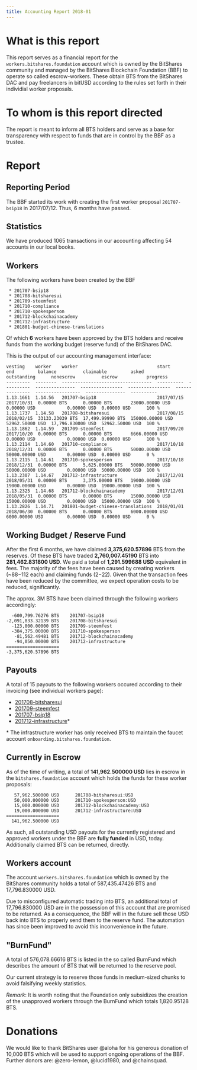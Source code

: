 ```yaml
---
title: Accounting Report 2018-01
---
```


# What is this report

This report serves as a financial report for the
`workers.bitshares.foundation` account which is owned by the BitShares
community and managed by the BitShares Blockchain Foundation (BBF) to
operate so called escrow-workers. These obtain BTS from the BitShares
DAC and pay freelancers in bitUSD according to the rules set forth in
their individial worker proposals.

# To whom is this report directed

The report is meant to inform all BTS holders and serve as a base for
transparency with respect to funds that are in control by the BBF as
a trustee.

# Report

## Reporting Period

The BBF started its work with creating the first worker proposal
`201707-bsip18` in 2017/07/12. Thus, 6 months have
passed.

## Statistics

We have produced 1065 transactions in our accounting affecting 54
accounts in our local books.

## Workers

The following workers have been created by the BBF

```
 * 201707-bsip18
 * 201708-bitsharesui
 * 201709-steemfest
 * 201710-compliance
 * 201710-spokesperson
 * 201712-blockchainacademy
 * 201712-infrastructure
 * 201801-budget-chinese-translations
```

Of which **6** workers have been approved by the BTS holders and receive
funds from the working budget (reserve fund) of the BitShares DAC.

This is the output of our accounting management interface:
```
vesting    worker    worker                              start       end         balance          claimable         asked             outstanding      nonescrow          escrow           progress
---------  --------  ----------------------------------  ----------  ----------  ---------------  ----------------  ----------------  ---------------  -----------------  ---------------  ----------
1.13.1661  1.14.56   201707-bsip18                       2017/07/15  2017/10/31  0.00000 BTS      0.00000 BTS       23000.00000 USD   0.00000 USD            0.00000 USD  0.00000 USD      100 %
1.13.1737  1.14.58   201708-bitsharesui                  2017/08/15  2018/02/15  33133.23039 BTS  17,499.99990 BTS  150000.00000 USD  52962.50000 USD  17,796.830000 USD  52962.50000 USD  100 %
1.13.1862  1.14.59   201709-steemfest                    2017/09/20  2017/10/20  0.00000 BTS      0.00000 BTS       6666.00000 USD    0.00000 USD            0.00000 USD  0.00000 USD      100 %
1.13.2114  1.14.60   201710-compliance                   2017/10/18  2018/12/31  0.00000 BTS      0.00000 BTS       50000.00000 USD   50000.00000 USD        0.00000 USD  0.00000 USD      0 %
1.13.2115  1.14.61   201710-spokesperson                 2017/10/18  2018/12/31  0.00000 BTS      5,625.00000 BTS   50000.00000 USD   50000.00000 USD        0.00000 USD  50000.00000 USD  100 %
1.13.2307  1.14.67   201712-infrastructure               2017/12/01  2018/05/31  0.00000 BTS      3,375.00000 BTS   19000.00000 USD   19000.00000 USD        0.00000 USD  19000.00000 USD  100 %
1.13.2325  1.14.68   201712-blockchainacademy            2017/12/01  2018/05/31  0.00000 BTS      0.00000 BTS       15000.00000 USD   15000.00000 USD        0.00000 USD  15000.00000 USD  100 %
1.13.2826  1.14.71   201801-budget-chinese-translations  2018/01/01  2018/06/30  0.00000 BTS      0.00000 BTS       6000.00000 USD    6000.00000 USD         0.00000 USD  0.00000 USD      0 %
```

## Working Budget / Reserve Fund

After the first 6 months, we have claimed **3,375,620.57896** BTS from
the reserves. Of these BTS have traded **2,760,007.45190** BTS into
**281,462.831800 USD**. We paid a total of **1,291.599688 USD**
equivalent in fees. The majority of the fees have been caused by
creating workers (~$88-$112 each) and claiming funds ($2-$22). Given
that the transaction fees have been reduced by the committee, we expect
operation costs to be reduced, significantly.

The approx. 3M BTS have been claimed through the following workers
accordingly:

```
  -600,799.76276 BTS    201707-bsip18
-2,091,833.32139 BTS    201708-bitsharesui
  -123,000.00000 BTS    201709-steemfest
  -384,375.00000 BTS    201710-spokesperson
   -81,562.49481 BTS    201712-blockchainacademy
   -94,050.00000 BTS    201712-infrastructure
====================
-3,375,620.57896 BTS
```

## Payouts

A total of 15 payouts to the following workers occured according to
their invoicing (see individual workers page):

 * [201708-bitsharesui](/worker/escrow/2017-08-bill-butler)
 * [201709-steemfest](/worker/escrow/2017-09-steemfest)
 * [201707-bsip18](/worker/escrow/2017-07-peter-conrad)
 * [201712-infrastructure](/worker/budget/2017-12-infrastructure)*

\* The infrastructure worker has only received BTS to maintain the
faucet account `onboarding.bitshares.foundation`.

## Currently in Escrow

As of the time of writing, a total of **141,962.500000 USD** lies in
escrow in the `bitshares.foundation` account which holds the funds for
these worker proposals:

```
   57,962.500000 USD      201708-bitsharesui:USD
   50,000.000000 USD      201710-spokesperson:USD
   15,000.000000 USD      201712-blockchainacademy:USD
   19,000.000000 USD      201712-infrastructure:USD
====================
  141,962.500000 USD
```

As such, all outstanding USD payouts for the currently registered and
approved workers under the BBF are **fully funded** in USD, today.
Additionally claimed BTS can be returned, directly.

## Workers account

The account `workers.bitshares.foundation` which is owned by the
BitShares community holds a total of 587,435.47426 BTS and 17,796.830000
USD.

Due to misconfigured automatic trading into BTS, an additional total of 
17,796.830000 USD are in the possession of this account that are
promised to be returned. As a consequence, the BBF will in the future
sell those USD back into BTS to properly send them to the reserve fund.
The automation has since been improved to avoid this inconvenience in
the future.

## "BurnFund"

A total of 576,078.66616 BTS is listed in the so called BurnFund which
describes the amount of BTS that will be returned to the reserve pool.

Our current strategy is to reserve those funds in medium-sized chunks to
avoid falsifying weekly statistics.

*Remark*: It is worth noting that the Foundation only subsidizes the
creation of the unapproved workers through the BurnFund which totals
1,820.95128 BTS.

# Donations

We would like to thank BitShares user @aloha for his generous donation
of 10,000 BTS which will be used to support ongoing operations of the
BBF. Further donors are: @zero-lemon, @lucid1980, and @chainsquad.
